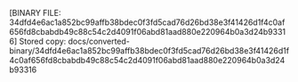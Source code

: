 [BINARY FILE: 34dfd4e6ac1a852bc99affb38bdec0f3fd5cad76d26bd38e3f41426d1f4c0af656fd8cbabdb49c88c54c2d4091f06abd81aad880e220964b0a3d24b93316]
Stored copy: docs/converted-binary/34dfd4e6ac1a852bc99affb38bdec0f3fd5cad76d26bd38e3f41426d1f4c0af656fd8cbabdb49c88c54c2d4091f06abd81aad880e220964b0a3d24b93316
